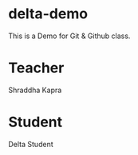 # delta-demo
This is a Demo for Git &amp; Github class.

# Teacher
Shraddha Kapra

# Student
Delta Student
